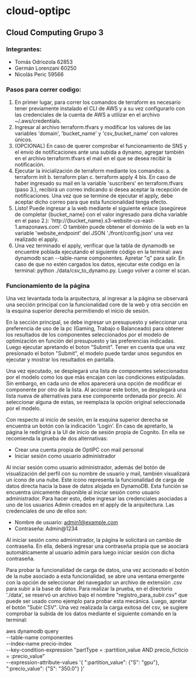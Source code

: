 # cloud-optipc

## Cloud Computing Grupo 3
### Integrantes:
- Tomás Odriozola 62853
- Germán Lorenzani 60250
- Nicolás Peric 59566

### Pasos para correr codigo:
1. En primer lugar, para correr los comandos de terraform es necesario tener previamente instalado el CLI de AWS y a su vez configurarlo con las credenciales de la cuenta de AWS a utilizar en el archivo ~/.aws/credentials.
2. Ingresar al archivo terraform.tfvars y modificar los valores de las variables 'domain', 'bucket_name' y 'csv_bucket_name' con valores únicos.
3. (OPCIONAL) En caso de querer comprobar el funcionamiento de SNS y el envío de notificaciones ante una subida a dynamo, agregar también en el archivo terraform.tfvars el mail en el que se desea recibir la notificación.
4. Ejecutar la inicialización de terraform mediante los comandos:
    a. terraform init
    b. terraform plan
    c. terraform apply
4 bis. En caso de haber ingresado su mail en la variable 'suscribers' en terraform.tfvars (paso 3.), recibirá un correo indicando si desea aceptar la recepción de notificaciones. Una vez que se termine de ejecutar el apply, debe aceptar dicho correo para que esta funcionalidad tenga efecto.
5. Listo! Puede ingresar a la web mediante el siguiente enlace (asegúrese de completar {bucket_name} con el valor ingresado para dicha variable en el paso 2.): 'http://{bucket_name}.s3-website-us-east-1.amazonaws.com'. O también puede obtener el dominio de la web en la variable 'website_endpoint' del JSON './front/config.json' una vez realizado el apply.
6. Una vez terminado el apply, verificar que la tabla de dynamodb se encuentre poblada ejecutando el siguiente código en la terminal: aws dynamodb scan --table-name componentes.
   Apretar "q" para salir. En caso de que no estén cargados los datos, ejecutar este codigo en la terminal: python ./data/csv_to_dynamo.py. Luego volver a correr el scan.

### Funcionamiento de la página
Una vez levantada toda la arquitectura, al ingresar a la página se observará una sección principal con la funcionalidad core de la web y otra sección en la esquina superior derecha permitiendo el inicio de sesión. 

En la sección principal, se debe ingresar un presupuesto y seleccionar una preferencia de uso de la pc (Gaming, Trabajo o Balanceado) para obtener los resultados de los componentes seleccionados por el modelo de optimización en función del presupuesto y las preferencias indicadas. Luego ejecutar apretando el boton "Submit". Tener en cuenta que una vez presionado el boton "Submit", el modelo puede tardar unos segundos en ejecutar y mostrar los resultados en pantalla.

Una vez ejecutado, se desplegará una lista de componentes seleccionados por el modelo como los que más encajan con las condiciones estipuladas. Sin embargo, en cada uno de ellos aparecerá una opción de modificar el componente por otro de la lista. Al accionar este botón, se desplegará una lista nueva de alternativas para ese componente ordenada por precio. Al seleccionar alguna de estas, se reemplaza la opción original seleccionada por el modelo.

Con respecto al inicio de sesión, en la esquina superior derecha se encuentra un botón con la indicación 'Login'. En caso de apretarlo, la página le redirigirá a la UI de inicio de sesión propia de Cognito. En ella se recomienda la prueba de dos alternativas:
- Crear una cuenta propia de OptiPC con mail personal
- Iniciar sesión como usuario administrador

Al inciar sesión como usuario administrador, además del botón de visualización del perfil con su nombre de usuario y mail, también visualizará un ícono de una nube. Este ícono representa la funcionalidad de carga de datos directa hacia la base de datos alojada en DynamoDB. Esta función se encuentra únicamente disponible al iniciar sesión como usuario administrador. Para hacer esto, debe ingresar las credenciales asociadas a uno de los usuarios Admin creados en el apply de la arquitectura. Las credenciales de uno de ellos son:
- Nombre de usuario: admin1@example.com
- Contraseña: Admin@1234 

Al iniciar sesión como administrador, la página le solicitará un cambio de contraseña. En ella, deberá ingresar una contraseña propia que se asociará automáticamente al usuario admin para luego iniciar sesión con dicha contraseña.

Para probar la funcionalidad de carga de datos, una vez accionado el botón de la nube asociado a esta funcionalidad, se abre una ventana emergente con la opción de seleccionar del navegador un archivo de extensión .csv para subir a la base de datos. Para realizar la prueba, en el directorio './data', se reservó un archivo bajo el nombre "registro_para_subir.csv" que puede ser usado como ejemplo para probar esta mecánica. Luego, apretar el botón "Subir CSV".
Una vez realizada la carga exitosa del csv, se sugiere comprobar la subida de los datos mediante el siguiente comando en la terminal:

aws dynamodb query \
    --table-name componentes \
    --index-name precio-index \
    --key-condition-expression "partType = :partition_value AND precio_ficticio = :precio_value" \
    --expression-attribute-values '{
        ":partition_value": {"S": "gpu"},
        ":precio_value": {"S": "350.0"}
    }'
